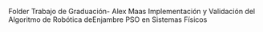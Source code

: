 Folder Trabajo de Graduación- Alex Maas
Implementación y Validación del Algoritmo de Robótica deEnjambre PSO en Sistemas Físicos
